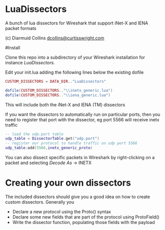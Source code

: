 LuaDissectors
=============

A bunch of lua dissectors for Wireshark that support iNet-X and IENA packet formats

(c) Diarmuid Collins dcollins@curtisswright.com


#Install

Clone this repo into a subdirectory of your Wireshark installation for instance _LuaDissectors_.

Edit your init.lua adding the following lines below the existing dofile 

```lua
CUSTOM_DISSECTORS = DATA_DIR.."LuaDissectors"

dofile(CUSTOM_DISSECTORS.."\\inetx_generic.lua")
dofile(CUSTOM_DISSECTORS.."\\iena_generic.lua")
```

This will include both the iNet-X and IENA (TM) dissectors

If you want the dissectors to automatically run on particular ports, then you need to register that port with the dissector, eg port 5566 will receive inetx traffic
```lua
-- load the udp.port table
udp_table = DissectorTable.get("udp.port")
-- register our protocol to handle traffic on udp port 5566
udp_table:add(5566,inetx_generic_proto)
```

You can also dissect specific packets in Wireshark by right-clicking on a packet and selecting _Decode As_ -> INETX

# Creating your own dissectors

The included dissectors should give you a good idea on how to create custom dissectors. Generally you 
* Declare a new protocol using the Proto() syntax 
* Declare some new fields that are part of the protocol using ProtoField()
* Write the dissector function, populating those fields with the payload